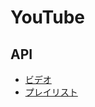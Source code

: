 # YouTube
## API
- [ビデオ](https://developers.google.com/youtube/v3/docs/videos?hl=ja)
- [プレイリスト](https://developers.google.com/youtube/v3/docs/playlists?hl=ja)